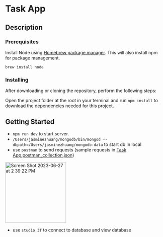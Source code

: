 # Task App
## Description
### Prerequisites

Install Node using [Homebrew package manager](https://brew.sh/). This will also install npm for package management.
```
brew install node
```

### Installing

After downloading or cloning the repository, perform the following steps:

Open the project folder at the root in your terminal and run `npm install` to download the dependencies needed for this project.

## Getting Started
- `npm run dev` to start server.
-  `/Users/jasminezhuang/mongodb/bin/mongod --dbpath=/Users/jasminezhuang/mongodb-data` to start db in local
-  use `postman` to send requests (sample requests in [Task App.postman_collection.json](https://github.com/Jasmine-Zhuang/NodeJsCourse/blob/main/task-manager/Task%20App.postman_collection.json))
<img width="193" alt="Screen Shot 2023-06-27 at 2 39 22 PM" src="https://github.com/Jasmine-Zhuang/NodeJsCourse/assets/75867805/d676961d-201a-4ed8-97ce-9bebf2dba8d3">

-  use `studio 3T` to connect to database and view database


